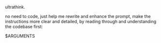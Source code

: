 ultrathink.

no need to code, just help me rewrite and enhance the prompt, make the instructions more clear and detailed, by reading through and understanding the codebase first:

$ARGUMENTS
